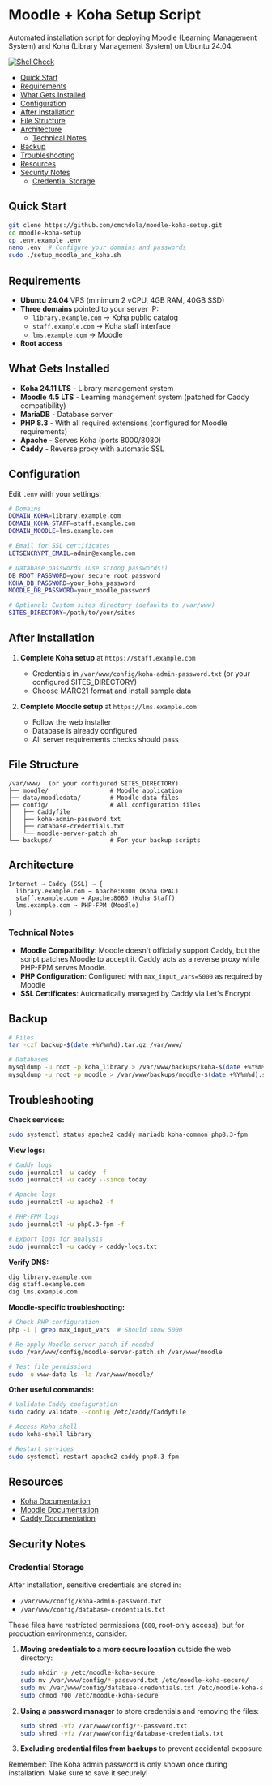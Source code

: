 # Moodle + Koha Setup Script

Automated installation script for deploying Moodle (Learning Management System) and Koha (Library Management System) on Ubuntu 24.04.

[![ShellCheck](https://github.com/cmcndola/moodle-koha-setup/actions/workflows/main.yml/badge.svg)](https://github.com/cmcndola/moodle-koha-setup/actions/workflows/main.yml)

<!-- START doctoc generated TOC please keep comment here to allow auto update -->
<!-- DON'T EDIT THIS SECTION, INSTEAD RE-RUN doctoc TO UPDATE -->

- [Quick Start](#quick-start)
- [Requirements](#requirements)
- [What Gets Installed](#what-gets-installed)
- [Configuration](#configuration)
- [After Installation](#after-installation)
- [File Structure](#file-structure)
- [Architecture](#architecture)
  - [Technical Notes](#technical-notes)
- [Backup](#backup)
- [Troubleshooting](#troubleshooting)
- [Resources](#resources)
- [Security Notes](#security-notes)
  - [Credential Storage](#credential-storage)

<!-- END doctoc generated TOC please keep comment here to allow auto update -->

## Quick Start

```bash
git clone https://github.com/cmcndola/moodle-koha-setup.git
cd moodle-koha-setup
cp .env.example .env
nano .env  # Configure your domains and passwords
sudo ./setup_moodle_and_koha.sh
```

## Requirements

- **Ubuntu 24.04** VPS (minimum 2 vCPU, 4GB RAM, 40GB SSD)
- **Three domains** pointed to your server IP:
  - `library.example.com` → Koha public catalog
  - `staff.example.com` → Koha staff interface
  - `lms.example.com` → Moodle
- **Root access**

## What Gets Installed

- **Koha 24.11 LTS** - Library management system
- **Moodle 4.5 LTS** - Learning management system (patched for Caddy compatibility)
- **MariaDB** - Database server
- **PHP 8.3** - With all required extensions (configured for Moodle requirements)
- **Apache** - Serves Koha (ports 8000/8080)
- **Caddy** - Reverse proxy with automatic SSL

## Configuration

Edit `.env` with your settings:

```bash
# Domains
DOMAIN_KOHA=library.example.com
DOMAIN_KOHA_STAFF=staff.example.com
DOMAIN_MOODLE=lms.example.com

# Email for SSL certificates
LETSENCRYPT_EMAIL=admin@example.com

# Database passwords (use strong passwords!)
DB_ROOT_PASSWORD=your_secure_root_password
KOHA_DB_PASSWORD=your_koha_password
MOODLE_DB_PASSWORD=your_moodle_password

# Optional: Custom sites directory (defaults to /var/www)
SITES_DIRECTORY=/path/to/your/sites
```

## After Installation

1. **Complete Koha setup** at `https://staff.example.com`

   - Credentials in `/var/www/config/koha-admin-password.txt` (or your configured SITES_DIRECTORY)
   - Choose MARC21 format and install sample data

2. **Complete Moodle setup** at `https://lms.example.com`
   - Follow the web installer
   - Database is already configured
   - All server requirements checks should pass

## File Structure

```
/var/www/  (or your configured SITES_DIRECTORY)
├── moodle/                 # Moodle application
├── data/moodledata/        # Moodle data files
├── config/                 # All configuration files
│   ├── Caddyfile
│   ├── koha-admin-password.txt
│   ├── database-credentials.txt
│   └── moodle-server-patch.sh
└── backups/                # For your backup scripts
```

## Architecture

```
Internet → Caddy (SSL) → {
  library.example.com → Apache:8000 (Koha OPAC)
  staff.example.com → Apache:8080 (Koha Staff)
  lms.example.com → PHP-FPM (Moodle)
}
```

### Technical Notes

- **Moodle Compatibility**: Moodle doesn't officially support Caddy, but the script patches Moodle to accept it. Caddy acts as a reverse proxy while PHP-FPM serves Moodle.
- **PHP Configuration**: Configured with `max_input_vars=5000` as required by Moodle
- **SSL Certificates**: Automatically managed by Caddy via Let's Encrypt

## Backup

```bash
# Files
tar -czf backup-$(date +%Y%m%d).tar.gz /var/www/

# Databases
mysqldump -u root -p koha_library > /var/www/backups/koha-$(date +%Y%m%d).sql
mysqldump -u root -p moodle > /var/www/backups/moodle-$(date +%Y%m%d).sql
```

## Troubleshooting

**Check services:**

```bash
sudo systemctl status apache2 caddy mariadb koha-common php8.3-fpm
```

**View logs:**

```bash
# Caddy logs
sudo journalctl -u caddy -f
sudo journalctl -u caddy --since today

# Apache logs
sudo journalctl -u apache2 -f

# PHP-FPM logs
sudo journalctl -u php8.3-fpm -f

# Export logs for analysis
sudo journalctl -u caddy > caddy-logs.txt
```

**Verify DNS:**

```bash
dig library.example.com
dig staff.example.com
dig lms.example.com
```

**Moodle-specific troubleshooting:**

```bash
# Check PHP configuration
php -i | grep max_input_vars  # Should show 5000

# Re-apply Moodle server patch if needed
sudo /var/www/config/moodle-server-patch.sh /var/www/moodle

# Test file permissions
sudo -u www-data ls -la /var/www/moodle/
```

**Other useful commands:**

```bash
# Validate Caddy configuration
sudo caddy validate --config /etc/caddy/Caddyfile

# Access Koha shell
sudo koha-shell library

# Restart services
sudo systemctl restart apache2 caddy php8.3-fpm
```

## Resources

- [Koha Documentation](https://koha-community.org/documentation/)
- [Moodle Documentation](https://docs.moodle.org/)
- [Caddy Documentation](https://caddyserver.com/docs/)

## Security Notes

### Credential Storage

After installation, sensitive credentials are stored in:

- `/var/www/config/koha-admin-password.txt`
- `/var/www/config/database-credentials.txt`

These files have restricted permissions (`600`, root-only access), but for production environments, consider:

1. **Moving credentials to a more secure location** outside the web directory:

   ```bash
   sudo mkdir -p /etc/moodle-koha-secure
   sudo mv /var/www/config/*-password.txt /etc/moodle-koha-secure/
   sudo mv /var/www/config/database-credentials.txt /etc/moodle-koha-secure/
   sudo chmod 700 /etc/moodle-koha-secure
   ```

2. **Using a password manager** to store credentials and removing the files:

   ```bash
   sudo shred -vfz /var/www/config/*-password.txt
   sudo shred -vfz /var/www/config/database-credentials.txt
   ```

3. **Excluding credential files from backups** to prevent accidental exposure

Remember: The Koha admin password is only shown once during installation. Make sure to save it securely!
